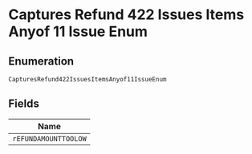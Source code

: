 
# Captures Refund 422 Issues Items Anyof 11 Issue Enum

## Enumeration

`CapturesRefund422IssuesItemsAnyof11IssueEnum`

## Fields

| Name |
|  --- |
| `rEFUNDAMOUNTTOOLOW` |

